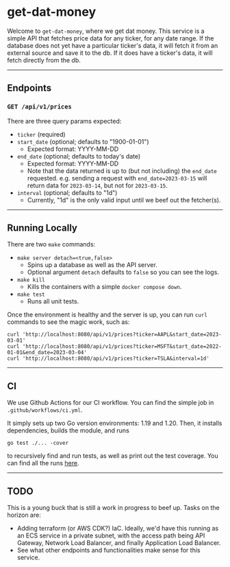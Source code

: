 # get-dat-money

Welcome to `get-dat-money`, where we get dat money. This service is a simple API that fetches price data for any ticker, for any date range. If the database does not yet have a particular ticker's data, it will fetch it from an external source and save it to the db. If it does have a ticker's data, it will fetch directly from the db.

___
## Endpoints

### `GET /api/v1/prices`

There are three query params expected:
- `ticker` (required)
- `start_date` (optional; defaults to "1900-01-01")
    - Expected format: YYYY-MM-DD
- `end_date` (optional; defaults to today's date)
    - Expected format: YYYY-MM-DD
    - Note that the data returned is up to (but not including) the `end_date` requested. e.g. sending a request with `end_date=2023-03-15` will return data for `2023-03-14`, but not for `2023-03-15`.
- `interval` (optional; defaults to "1d")
    - Currently, "1d" is the only valid input until we beef out the fetcher(s).

---

## Running Locally

There are two `make` commands:
- `make server detach=<true,false>`
    - Spins up a database as well as the API server.
    - Optional argument `detach` defaults to `false` so you can see the logs.
- `make kill`
    - Kills the containers with a simple `docker compose down`.
- `make test`
    - Runs all unit tests.

Once the environment is healthy and the server is up, you can run `curl` commands to see the magic work, such as:

```
curl 'http://localhost:8080/api/v1/prices?ticker=AAPL&start_date=2023-03-01'
curl 'http://localhost:8080/api/v1/prices?ticker=MSFT&start_date=2022-01-01&end_date=2023-03-04'
curl 'http://localhost:8080/api/v1/prices?ticker=TSLA&interval=1d'
```

---

## CI

We use Github Actions for our CI workflow. You can find the simple job in `.github/workflows/ci.yml`.

It simply sets up two Go version environments: 1.19 and 1.20. Then, it installs dependencies, builds the module, and runs
```
go test ./... -cover
```
to recursively find and run tests, as well as print out the test coverage. You can find all the runs [here](https://github.com/Margin-Call-Trading-Services/get-dat-money/actions/workflows/ci.yml).

---

## TODO

This is a young buck that is still a work in progress to beef up. Tasks on the horizon are:

- Adding terraform (or AWS CDK?) IaC. Ideally, we'd have this running as an ECS service in a private subnet, with the access path being API Gateway, Network Load Balancer, and finally Application Load Balancer.
- See what other endpoints and functionalities make sense for this service.
